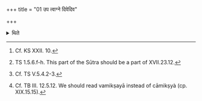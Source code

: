 +++
title = "01 उप त्वाग्ने दिवेदिव"

+++

<details><summary>थिते</summary>

1a. Having seen the fire-altar-buildings of other (sacrificers) the sacrificer should stand near praising them with three (verses beginning)[^1] with upa ivāgne.[^2]  

[^1]: Cf. KS XXII. 10.  

[^2]: TS 1.5.6.f-h. This part of the Sūtra should be a part of XVII.23.12.  

1b. After having built fire-altar he should perform the Sautrāmaṇi (-offering)[^3] or an offering with milkmess to Mitra and Varuṇa.[^4]  

[^3]: Cf. TS V.5.4.2-3.  

[^4]: Cf. TB III. 12.5.12. We should read vamikṣayā instead of cāmikṣyà (cp. XIX.15.15).  
</details>
